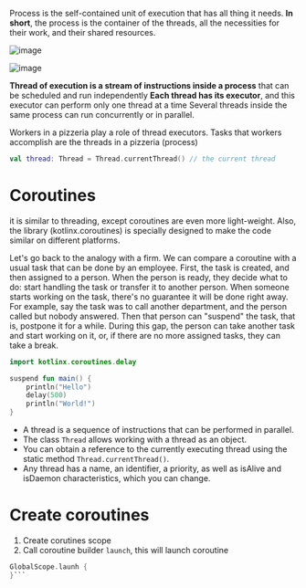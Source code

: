 Process is the self-contained unit of execution that has all thing it needs.
**In short**, the process is the container of the threads, all the necessities for their work, and their shared resources.


![image](https://user-images.githubusercontent.com/63263301/198831110-2de21967-ccb1-4d12-a420-5f99cc6093f5.png)

![image](https://user-images.githubusercontent.com/63263301/198831115-dda1753a-4bce-4290-9c85-85b9f3d1404c.png)


**Thread of execution is a stream of instructions inside a process** that can be scheduled and run independently
**Each thread has its executor**, and this executor can perform only one thread at a time
Several threads inside the same process can run concurrently or in parallel.

Workers in a pizzeria play a role of thread executors. Tasks that workers accomplish are the threads in a pizzeria (process)

```kotlin
val thread: Thread = Thread.currentThread() // the current thread
```


# Coroutines

it is similar to threading, except coroutines are even more light-weight. Also, the library (kotlinx.coroutines) is specially designed to make the code similar on different platforms.

Let's go back to the analogy with a firm. We can compare a coroutine with a usual task that can be done by an employee. First, the task is created, and then assigned to a person. When the person is ready, they decide what to do: start handling the task or transfer it to another person. When someone starts working on the task, there's no guarantee it will be done right away. For example, say the task was to call another department, and the person called but nobody answered. Then that person can "suspend" the task, that is, postpone it for a while. During this gap, the person can take another task and start working on it, or, if there are no more assigned tasks, they can take a break.

```kotlin
import kotlinx.coroutines.delay

suspend fun main() {
    println("Hello")
    delay(500)
    println("World!")
}
```

- A thread is a sequence of instructions that can be performed in parallel.
- The class ```Thread``` allows working with a thread as an object.
- You can obtain a reference to the currently executing thread using the static method ```Thread.currentThread()```.
- Any thread has a name, an identifier, a priority, as well as isAlive and isDaemon characteristics, which you can change.


# Create coroutines 

1. Create corutines scope
2. Call coroutine builder `launch`, this will launch coroutine
```kotlin
GlobalScope.launh {
}```
